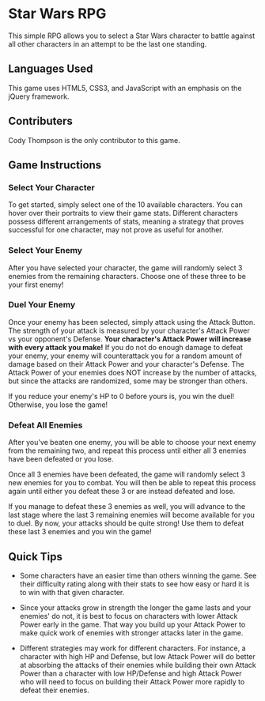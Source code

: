 # Star Wars RPG

This simple RPG allows you to select a Star Wars character to battle against all other characters in an attempt to be the last one standing.

## Languages Used

This game uses HTML5, CSS3, and JavaScript with an emphasis on the jQuery framework.

## Contributers

Cody Thompson is the only contributor to this game.

## Game Instructions

### Select Your Character

To get started, simply select one of the 10 available characters.  You can hover over their portraits to view their game stats.  Different characters possess different arrangements of stats, meaning a strategy that proves successful for one character, may not prove as useful for another.

### Select Your Enemy

After you have selected your character, the game will randomly select 3 enemies from the remaining characters.  Choose one of these three to be your first enemy!

### Duel Your Enemy

Once your enemy has been selected, simply attack using the Attack Button.  The strength of your attack is measured by your character's Attack Power vs your opponent's Defense.  **Your character's Attack Power will increase with every attack you make!** If you do not do enough damage to defeat your enemy, your enemy will counterattack you for a random amount of damage based on their Attack Power and your character's Defense.  The Attack Power of your enemies does NOT increase by the number of attacks, but since the attacks are randomized, some may be stronger than others.

If you reduce your enemy's HP to 0 before yours is, you win the duel! Otherwise, you lose the game!

### Defeat All Enemies

After you've beaten one enemy, you will be able to choose your next enemy from the remaining two, and repeat this process until either all 3 enemies have been defeated or you lose.

Once all 3 enemies have been defeated, the game will randomly select 3 new enemies for you to combat.  You will then be able to repeat this process again until either you defeat these 3 or are instead defeated and lose.

If you manage to defeat these 3 enemies as well, you will advance to the last stage where the last 3 remaining enemies will become available for you to duel.  By now, your attacks should be quite strong!  Use them to defeat these last 3 enemies and you win the game!

## Quick Tips

* Some characters have an easier time than others winning the game.  See their difficulty rating along with their stats to see how easy or hard it is to win with that given character.

* Since your attacks grow in strength the longer the game lasts and your enemies' do not, it is best to focus on characters with lower Attack Power early in the game.  That way you build up your Attack Power to make quick work of enemies with stronger attacks later in the game.

* Different strategies may work for different characters.  For instance, a character with high HP and Defense, but low Attack Power will do better at absorbing the attacks of their enemies while building their own Attack Power than a character with low HP/Defense and high Attack Power who will need to focus on building their Attack Power more rapidly to defeat their enemies.